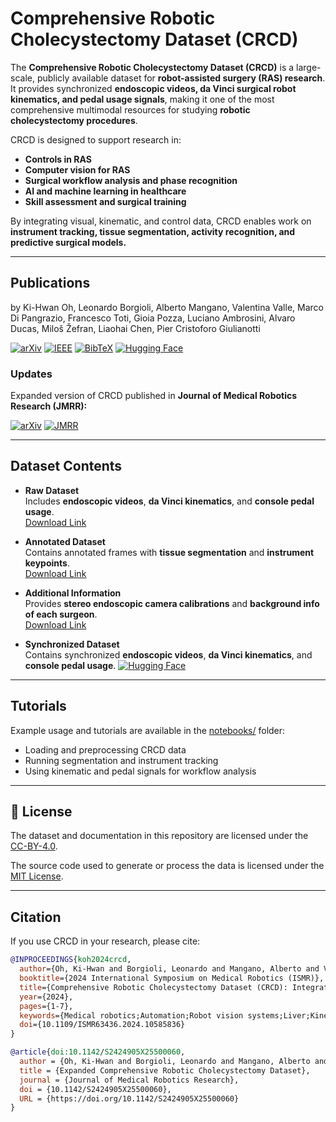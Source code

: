 # Comprehensive Robotic Cholecystectomy Dataset (CRCD)

The **Comprehensive Robotic Cholecystectomy Dataset (CRCD)** is a large-scale, publicly available dataset for **robot-assisted surgery (RAS) research**.  
It provides synchronized **endoscopic videos, da Vinci surgical robot kinematics, and pedal usage signals**, making it one of the most comprehensive multimodal resources for studying **robotic cholecystectomy procedures**.  

CRCD is designed to support research in:
- **Controls in RAS**
- **Computer vision for RAS**
- **Surgical workflow analysis and phase recognition**
- **AI and machine learning in healthcare**
- **Skill assessment and surgical training**

By integrating visual, kinematic, and control data, CRCD enables work on **instrument tracking, tissue segmentation, activity recognition, and predictive surgical models.**

---

## Publications

by Ki-Hwan Oh, Leonardo Borgioli, Alberto Mangano, Valentina Valle, Marco Di Pangrazio, Francesco Toti, Gioia Pozza, Luciano Ambrosini, Alvaro Ducas, Miloš Žefran, Liaohai Chen, Pier Cristoforo Giulianotti  

[![arXiv](https://img.shields.io/badge/arXiv-Paper-red?logo=arxiv)](https://arxiv.org/abs/2312.01183)  [![IEEE](https://img.shields.io/badge/IEEE-Paper-blue?logo=ieee)](https://ieeexplore.ieee.org/abstract/document/10585836)  [![BibTeX](https://img.shields.io/badge/BibTeX-Citation-orange?logo=bibtex)](https://uofi.box.com/s/0cxpk70we719hxcqsdn3bx05lw9yfsth)  [![Hugging Face](https://img.shields.io/badge/HuggingFace-Dataset-yellow?logo=huggingface)](https://huggingface.co/datasets/SITL-Eng/CRCD)

### Updates
Expanded version of CRCD published in **Journal of Medical Robotics Research (JMRR):**  

[![arXiv](https://img.shields.io/badge/arXiv-Paper-red?logo=arxiv)](https://arxiv.org/abs/2412.12238#)  [![JMRR](https://img.shields.io/badge/JMRR-World%20Scientific-blue)](https://doi.org/10.1142/S2424905X25500060)

---

## Dataset Contents

- **Raw Dataset**  
  Includes **endoscopic videos**, **da Vinci kinematics**, and **console pedal usage**.  
  [Download Link](https://uofi.box.com/s/p3aocj6yzq4ctwc0s635a2dfyk9zdv5j)

- **Annotated Dataset**  
  Contains annotated frames with **tissue segmentation** and **instrument keypoints**.  
  [Download Link](https://uofi.box.com/s/f9bg69ve6fkwktr3o33ahmp620w8jth6)

- **Additional Information**  
  Provides **stereo endoscopic camera calibrations** and **background info of each surgeon**.  
  [Download Link](https://uofi.box.com/s/w65rui5ylm0i4v4jvlkpacpi4q6jkdpe)

- **Synchronized Dataset**  
  Contains synchronized **endoscopic videos**, **da Vinci kinematics**, and **console pedal usage**.
  [![Hugging Face](https://img.shields.io/badge/HuggingFace-Dataset-yellow?logo=huggingface)](https://huggingface.co/datasets/SITL-Eng/CRCD)

---

## Tutorials

Example usage and tutorials are available in the [notebooks/](notebooks/) folder:  
- Loading and preprocessing CRCD data  
- Running segmentation and instrument tracking  
- Using kinematic and pedal signals for workflow analysis  

---

## 📄 License

The dataset and documentation in this repository are licensed under the [CC-BY-4.0](LICENSE-DS).

The source code used to generate or process the data is licensed under the [MIT License](LICENSE).

---

## Citation

If you use CRCD in your research, please cite:

```bibtex
@INPROCEEDINGS{koh2024crcd,
  author={Oh, Ki-Hwan and Borgioli, Leonardo and Mangano, Alberto and Valle, Valentina and Di Pangrazio, Marco and Toti, Francesco and Pozza, Gioia and Ambrosini, Luciano and Ducas, Alvaro and Žefran, Miloš and Chen, Liaohai and Giulianotti, Pier Cristoforo},
  booktitle={2024 International Symposium on Medical Robotics (ISMR)}, 
  title={Comprehensive Robotic Cholecystectomy Dataset (CRCD): Integrating Kinematics, Pedal Signals, and Endoscopic Videos}, 
  year={2024},
  pages={1-7},
  keywords={Medical robotics;Automation;Robot vision systems;Liver;Kinematics;Predictive models;Cameras},
  doi={10.1109/ISMR63436.2024.10585836}
}

@article{doi:10.1142/S2424905X25500060,
  author = {Oh, Ki-Hwan and Borgioli, Leonardo and Mangano, Alberto and Valle, Valentina and Pangrazio, Marco Di and Toti, Francesco and Pozza, Gioia and Ambrosini, Luciano and Ducas, Alvaro and \v{Z}efran, Milo\v{s} and Chen, Liaohai and Giulianotti, Pier Cristoforo},
  title = {Expanded Comprehensive Robotic Cholecystectomy Dataset},
  journal = {Journal of Medical Robotics Research},
  doi = {10.1142/S2424905X25500060},
  URL = {https://doi.org/10.1142/S2424905X25500060}
}
```
